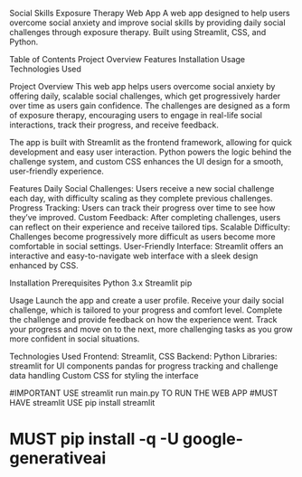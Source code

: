 Social Skills Exposure Therapy Web App
A web app designed to help users overcome social anxiety and improve social skills by providing daily social challenges through exposure therapy. Built using Streamlit, CSS, and Python.

Table of Contents
Project Overview
Features
Installation
Usage
Technologies Used

Project Overview
This web app helps users overcome social anxiety by offering daily, scalable social challenges, which get progressively harder over time as users gain confidence. The challenges are designed as a form of exposure therapy, encouraging users to engage in real-life social interactions, track their progress, and receive feedback.

The app is built with Streamlit as the frontend framework, allowing for quick development and easy user interaction. Python powers the logic behind the challenge system, and custom CSS enhances the UI design for a smooth, user-friendly experience.

Features
Daily Social Challenges: Users receive a new social challenge each day, with difficulty scaling as they complete previous challenges.
Progress Tracking: Users can track their progress over time to see how they’ve improved.
Custom Feedback: After completing challenges, users can reflect on their experience and receive tailored tips.
Scalable Difficulty: Challenges become progressively more difficult as users become more comfortable in social settings.
User-Friendly Interface: Streamlit offers an interactive and easy-to-navigate web interface with a sleek design enhanced by CSS.

Installation
Prerequisites
Python 3.x
Streamlit
pip

Usage
Launch the app and create a user profile.
Receive your daily social challenge, which is tailored to your progress and comfort level.
Complete the challenge and provide feedback on how the experience went.
Track your progress and move on to the next, more challenging tasks as you grow more confident in social situations.

Technologies Used
Frontend: Streamlit, CSS
Backend: Python
Libraries:
streamlit for UI components
pandas for progress tracking and challenge data handling
Custom CSS for styling the interface

#IMPORTANT USE streamlit run main.py TO RUN THE WEB APP 
#MUST HAVE streamlit USE pip install streamlit 
# MUST pip install -q -U google-generativeai



